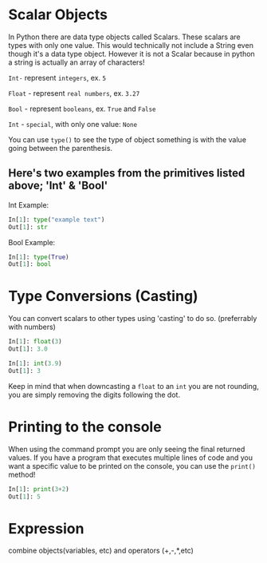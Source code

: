 # Scalar Objects

In Python there are data type objects called Scalars. These scalars are types with only one value. This would technically not include a String even though it's a data type object. However it is not a Scalar because in python a string is actually an array of characters!

<code>Int-</code> represent <code>integers</code>, ex. <code>5</code> 

<code>Float</code> - represent <code>real numbers</code>, ex. <code>3.27</code>

<code>Bool</code> - represent <code>booleans</code>, ex. <code>True</code> and <code>False</code>

<code>Int</code> - <code>special</code>, with only one value: <code>None</code>

You can use <code>type()</code> to see the type of object something is with the value going between the parenthesis.

## Here's two examples from the primitives listed above; 'Int' & 'Bool'

Int Example:

```python
In[1]: type("example text")
Out[1]: str
```

Bool Example:

```python
In[1]: type(True)
Out[1]: bool
```

# Type Conversions (Casting)

You can convert scalars to other types using 'casting' to do so. (preferrably with numbers)

```python
In[1]: float(3)
Out[1]: 3.0
```
```python
In[1]: int(3.9)
Out[1]: 3
```

Keep in mind that when downcasting a <code>float</code> to an <code>int</code> you are not rounding, you are simply removing the digits following the dot.

# Printing to the console

When using the command prompt you are only seeing the final returned values. If you have a program that executes multiple lines of code and you want a specific value to be printed on the console, you can use the <code>print()</code> method!

```python
In[1]: print(3+2)
Out[1]: 5
```

# Expression

combine objects(variables, etc) and operators (+,-,*,etc)

<code><object><operator><object></code>



